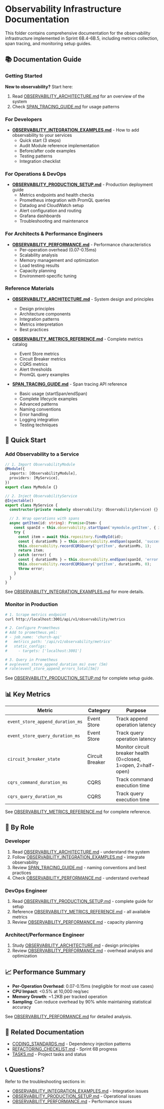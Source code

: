 # Observability Infrastructure Documentation

This folder contains comprehensive documentation for the observability infrastructure implemented in Sprint 6B.4-6B.5, including metrics collection, span tracing, and monitoring setup guides.

## 📚 Documentation Guide

### Getting Started

**New to observability?** Start here:
1. Read [OBSERVABILITY_ARCHITECTURE.md](./OBSERVABILITY_ARCHITECTURE.md) for an overview of the system
2. Check [SPAN_TRACING_GUIDE.md](./SPAN_TRACING_GUIDE.md) for usage patterns

### For Developers

- **[OBSERVABILITY_INTEGRATION_EXAMPLES.md](./OBSERVABILITY_INTEGRATION_EXAMPLES.md)** - How to add observability to your services
  - Quick start (3 steps)
  - Audit Module reference implementation
  - Before/after code examples
  - Testing patterns
  - Integration checklist

### For Operations & DevOps

- **[OBSERVABILITY_PRODUCTION_SETUP.md](./OBSERVABILITY_PRODUCTION_SETUP.md)** - Production deployment guide
  - Metrics endpoints and health checks
  - Prometheus integration with PromQL queries
  - Datadog and CloudWatch setup
  - Alert configuration and routing
  - Grafana dashboards
  - Troubleshooting and maintenance

### For Architects & Performance Engineers

- **[OBSERVABILITY_PERFORMANCE.md](./OBSERVABILITY_PERFORMANCE.md)** - Performance characteristics
  - Per-operation overhead (0.07-0.15ms)
  - Scalability analysis
  - Memory management and optimization
  - Load testing results
  - Capacity planning
  - Environment-specific tuning

### Reference Materials

- **[OBSERVABILITY_ARCHITECTURE.md](./OBSERVABILITY_ARCHITECTURE.md)** - System design and principles
  - Design principles
  - Architecture components
  - Integration patterns
  - Metrics interpretation
  - Best practices

- **[OBSERVABILITY_METRICS_REFERENCE.md](./OBSERVABILITY_METRICS_REFERENCE.md)** - Complete metrics catalog
  - Event Store metrics
  - Circuit Breaker metrics
  - CQRS metrics
  - Alert thresholds
  - PromQL query examples

- **[SPAN_TRACING_GUIDE.md](./SPAN_TRACING_GUIDE.md)** - Span tracing API reference
  - Basic usage (startSpan/endSpan)
  - Complete lifecycle examples
  - Advanced patterns
  - Naming conventions
  - Error handling
  - Logging integration
  - Testing techniques

## 🚀 Quick Start

### Add Observability to a Service

```typescript
// 1. Import ObservabilityModule
@Module({
  imports: [ObservabilityModule],
  providers: [MyService],
})
export class MyModule {}

// 2. Inject ObservabilityService
@Injectable()
export class MyService {
  constructor(private readonly observability: ObservabilityService) {}

  // 3. Wrap operations with spans
  async getItem(id: string): Promise<Item> {
    const spanId = this.observability.startSpan('mymodule.getItem', { id });
    try {
      const item = await this.repository.findById(id);
      const { durationMs } = this.observability.endSpan(spanId, 'success');
      this.observability.recordCQRSQuery('getItem', durationMs, 1);
      return item;
    } catch (error) {
      const { durationMs } = this.observability.endSpan(spanId, 'error', error.message);
      this.observability.recordCQRSQuery('getItem', durationMs, 0);
      throw error;
    }
  }
}
```

See [OBSERVABILITY_INTEGRATION_EXAMPLES.md](./OBSERVABILITY_INTEGRATION_EXAMPLES.md) for more details.

### Monitor in Production

```bash
# 1. Scrape metrics endpoint
curl http://localhost:3001/api/v1/observability/metrics

# 2. Configure Prometheus
# Add to prometheus.yml:
# - job_name: 'church-api'
#   metrics_path: '/api/v1/observability/metrics'
#   static_configs:
#     - targets: ['localhost:3001']

# 3. Query in Prometheus
# avg(event_store_append_duration_ms) over (5m)
# rate(event_store_append_errors_total[5m])
```

See [OBSERVABILITY_PRODUCTION_SETUP.md](./OBSERVABILITY_PRODUCTION_SETUP.md) for complete setup guide.

## 📊 Key Metrics

| Metric | Category | Purpose |
|--------|----------|---------|
| `event_store_append_duration_ms` | Event Store | Track append operation latency |
| `event_store_query_duration_ms` | Event Store | Track query operation latency |
| `circuit_breaker_state` | Circuit Breaker | Monitor circuit breaker health (0=closed, 1=open, 2=half-open) |
| `cqrs_command_duration_ms` | CQRS | Track command execution time |
| `cqrs_query_duration_ms` | CQRS | Track query execution time |

See [OBSERVABILITY_METRICS_REFERENCE.md](./OBSERVABILITY_METRICS_REFERENCE.md) for complete reference.

## 🎯 By Role

### Developer
1. Read [OBSERVABILITY_ARCHITECTURE.md](./OBSERVABILITY_ARCHITECTURE.md) - understand the system
2. Follow [OBSERVABILITY_INTEGRATION_EXAMPLES.md](./OBSERVABILITY_INTEGRATION_EXAMPLES.md) - integrate observability
3. Review [SPAN_TRACING_GUIDE.md](./SPAN_TRACING_GUIDE.md) - naming conventions and best practices
4. Check [OBSERVABILITY_PERFORMANCE.md](./OBSERVABILITY_PERFORMANCE.md) - understand overhead

### DevOps Engineer
1. Read [OBSERVABILITY_PRODUCTION_SETUP.md](./OBSERVABILITY_PRODUCTION_SETUP.md) - complete guide for setup
2. Reference [OBSERVABILITY_METRICS_REFERENCE.md](./OBSERVABILITY_METRICS_REFERENCE.md) - all available metrics
3. Review [OBSERVABILITY_PERFORMANCE.md](./OBSERVABILITY_PERFORMANCE.md) - capacity planning

### Architect/Performance Engineer
1. Study [OBSERVABILITY_ARCHITECTURE.md](./OBSERVABILITY_ARCHITECTURE.md) - design principles
2. Review [OBSERVABILITY_PERFORMANCE.md](./OBSERVABILITY_PERFORMANCE.md) - overhead analysis and optimization

## 📈 Performance Summary

- **Per-Operation Overhead**: 0.07-0.15ms (negligible for most use cases)
- **CPU Impact**: <0.5% at 10,000 req/sec
- **Memory Growth**: ~1.2KB per tracked operation
- **Sampling**: Can reduce overhead by 90% while maintaining statistical accuracy

See [OBSERVABILITY_PERFORMANCE.md](./OBSERVABILITY_PERFORMANCE.md) for detailed analysis.

## 🔗 Related Documentation

- [CODING_STANDARDS.md](../CODING_STANDARDS.md) - Dependency injection patterns
- [REFACTORING_CHECKLIST.md](../../REFACTORING_CHECKLIST.md) - Sprint 6B progress
- [TASKS.md](../TASKS.md) - Project tasks and status

## 📞 Questions?

Refer to the troubleshooting sections in:
- [OBSERVABILITY_INTEGRATION_EXAMPLES.md](./OBSERVABILITY_INTEGRATION_EXAMPLES.md#integration-checklist) - Integration issues
- [OBSERVABILITY_PRODUCTION_SETUP.md](./OBSERVABILITY_PRODUCTION_SETUP.md#6-troubleshooting) - Operational issues
- [OBSERVABILITY_PERFORMANCE.md](./OBSERVABILITY_PERFORMANCE.md#8-troubleshooting-performance-issues) - Performance issues
